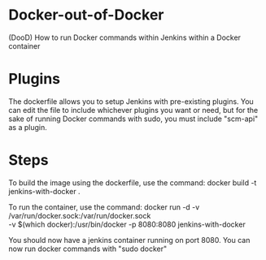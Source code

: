# Docker-out-of-Docker
(DooD) How to run Docker commands within Jenkins within a Docker container 

# Plugins
The dockerfile allows you to setup Jenkins with pre-existing plugins. You can edit the file to include whichever plugins you want or need, but for the sake of running Docker commands with sudo, you must include "scm-api" as a plugin.


# Steps
To build the image using the dockerfile, use the command:
docker build -t jenkins-with-docker .

To run the container, use the command:
docker run -d -v /var/run/docker.sock:/var/run/docker.sock \
                -v $(which docker):/usr/bin/docker -p 8080:8080 jenkins-with-docker

You should now have a jenkins container running on port 8080.
You can now run docker commands with "sudo docker"